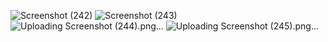 ![Screenshot (242)](https://github.com/user-attachments/assets/33bcc37b-fcf9-45a7-b89e-49bd380d7164)
![Screenshot (243)](https://github.com/user-attachments/assets/27cfe09a-9e0b-4876-966d-de57adf9ec94)
![Uploading Screenshot (244).png…]()
![Uploading Screenshot (245).png…]()
